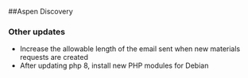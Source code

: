 ##Aspen Discovery

### Other updates
- Increase the allowable length of the email sent when new materials requests are created
- After updating php 8, install new PHP modules for Debian